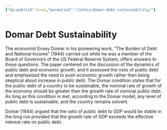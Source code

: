 ```yaml
---
{"dg-publish":true,"permalink":"/notes/domar-debt-sustainability/"}
---
```



# Domar Debt Sustainability

The economist Evsey Domar in his pioneering work, "The Burden of Debt and National Income" (1944) carried out while he was a member of the Board of Governors of the US Federal Reserve System, offers answers to these questions. The paper centered on the discussion of the dynamics of public debt and economic growth, and it assessed the risks of public debt and emphasized the need to push economic growth rather than being skeptical about increase in public debt. The Domar condition states that for the public debt of a country to be sustainable, the nominal rate of growth of the economy should be greater than the growth rate of nominal public debt. As long as this condition is met, according to the Domar model, any level of public debt is sustainable, and the country remains solvent.

Domar (1944) argued that the ratio of public debt to GDP would be stable in the long run provided that the growth rate of GDP exceeds the effective interest rate on public debt.